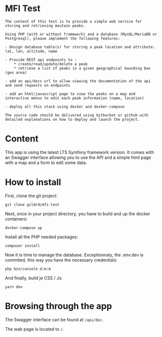 # MFI Test

```
The context of this test is to provide a simple web service for storing and retrieving moutain peaks.
 
Using PHP (with or without framework) and a database (MysQL/MariaDB or Postgresql), please implement the following features:
 
- Design database table(s) for storing a peak location and attribute: lat, lon, altitude, name
 
- Provide REST api endpoints to :
    * create/read/update/delete a peak
    * retrieve a list of peaks in a given geographical bounding box (geo area)
 
- add an api/docs url to allow viewing the documentation of the api and send requests on endpoints
 
- add an html/javascript page to view the peaks on a map and interactive menus to edit each peak information (name, location)
 
- deploy all this stack using docker and docker-compose
 
The source code should be delivered using bitbucket or github with detailed explanations on how to deploy and launch the project.
```

# Content

This app is using the latest LTS Symfony framework version. It comes with an Swagger interface allowing you to use the API and a simple html page with a map and a form to edit some data.

# How to install

First, clone the git project:
```
git clone gildrd/mfi-test
```

Next, once in your project directory, you have to build and up the docker containers:
```
docker-compose up
```

Install all the PHP needed packages:
```
composer install
```

Now it is time to manage the database. Exceptionnaly, the .env.dev is commited, this way you have the necessary credentials:
```
php bin/console d:m:m
```

And finally, build je CSS / Js:
```
yarn dev
```

# Browsing through the app

The Swagger interface can be found at ```/api/doc```.

The wab page is located to ```/```.

